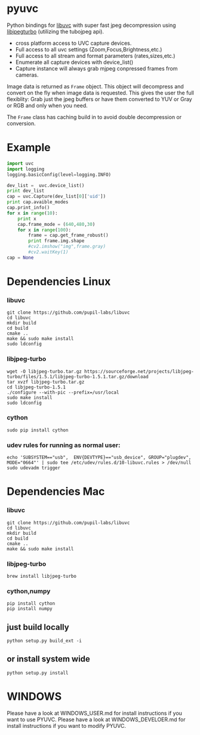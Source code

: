 pyuvc
=======

Python bindings for [libuvc](https://github.com/ktossell/libuvc) with super fast jpeg decompression using [libjpegturbo](http://libjpeg-turbo.virtualgl.org/) (utilizing the tubojpeg api).

* cross platform access to UVC capture devices.
* Full access to all uvc settings (Zoom,Focus,Brightness,etc.)
* Full access to all stream and format parameters (rates,sizes,etc.)
* Enumerate all capture devices with device_list()
* Capture instance will always grab mjpeg conpressed frames from cameras.

Image data is returned as `Frame` object. This object will decompress and convert on the fly when image data is requested.
This gives the user the full flexiblity: Grab just the jpeg buffers or have them converted to YUV or Gray or RGB and only when you need.

The `Frame` class has caching build in to avoid double decompression or conversion.


# Example
```python
import uvc
import logging
logging.basicConfig(level=logging.INFO)

dev_list =  uvc.device_list()
print dev_list
cap = uvc.Capture(dev_list[0]['uid'])
print cap.avaible_modes
cap.print_info()
for x in range(10):
	print x
	cap.frame_mode = (640,480,30)
	for x in range(100):
		frame = cap.get_frame_robust()
		print frame.img.shape
		#cv2.imshow("img",frame.gray)
		#cv2.waitKey(1)
cap = None
```

# Dependencies Linux

### libuvc
```
git clone https://github.com/pupil-labs/libuvc
cd libuvc
mkdir build
cd build
cmake ..
make && sudo make install
sudo ldconfig
```

### libjpeg-turbo
```
wget -O libjpeg-turbo.tar.gz https://sourceforge.net/projects/libjpeg-turbo/files/1.5.1/libjpeg-turbo-1.5.1.tar.gz/download
tar xvzf libjpeg-turbo.tar.gz
cd libjpeg-turbo-1.5.1
./configure --with-pic --prefix=/usr/local
sudo make install
sudo ldconfig
```

### cython
```
sudo pip install cython
```

### udev rules for running as normal user:
```
echo 'SUBSYSTEM=="usb",  ENV{DEVTYPE}=="usb_device", GROUP="plugdev", MODE="0664"' | sudo tee /etc/udev/rules.d/10-libuvc.rules > /dev/null 
sudo udevadm trigger
```

# Dependencies Mac

### libuvc
```
git clone https://github.com/pupil-labs/libuvc
cd libuvc
mkdir build
cd build
cmake ..
make && sudo make install
```

### libjpeg-turbo

```
brew install libjpeg-turbo
```

### cython,numpy
```
pip install cython
pip install numpy
```

## just build locally
```
python setup.py build_ext -i
```

## or install system wide
```
python setup.py install
```

# WINDOWS

Please have a look at WINDOWS_USER.md for install instructions if you want to use PYUVC.
Please have a look at WINDOWS_DEVELOER.md for install instructions if you want to modify PYUVC.
